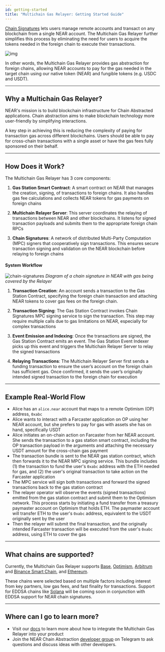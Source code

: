 ```yaml
---
id: getting-started
title: "Multichain Gas Relayer: Getting Started Guide"
---
```


[Chain Signatures](../chain-signatures/getting-started.md) lets users manage remote accounts and transact on any blockchain from a single NEAR account. The Multichain Gas Relayer further simplifies this process by eliminating the need for users to acquire the tokens needed in the foreign chain to execute their transactions.

![img](https://pages.near.org/wp-content/uploads/2024/02/acct-abstraction-blog-1.png)

In other words, the Multichain Gas Relayer provides gas abstraction for foreign chains, allowing NEAR accounts to pay for the gas needed in the target chain using our native token (NEAR) and fungible tokens (e.g. USDC and USDT).


---

## Why a Multichain Gas Relayer?

NEAR's mission is to build blockchain infrastructure for Chain Abstracted applications. Chain abstraction aims to make blockchain technology more user-friendly by simplifying interactions.

A key step in achieving this is reducing the complexity of paying for transaction gas across different blockchains. Users should be able to pay for cross-chain transactions with a single asset or have the gas fees fully sponsored on their behalf.

---

## How Does it Work?

The Multichain Gas Relayer has 3 core components:

1. **Gas Station Smart Contract**: A smart contract on NEAR that manages the creation, signing, of transactions to foreign chains. It also handles gas fee calculations and collects NEAR tokens for gas payments on foreign chains

2. **Multichain Relayer Server**: This server coordinates the relaying of transactions between NEAR and other blockchains. It listens for signed transaction payloads and submits them to the appropriate foreign chain RPCs

3. **Chain Signatures**: A network of distributed Multi-Party Computation (MPC) signers that cooperatively sign transactions. This ensures secure transaction signing and validation on the NEAR blockchain before relaying to foreign chains

#### System Workflow

![chain-signatures](/docs/assets/welcome-pages/multi-chain-gas-diagram.png)
_Diagram of a chain signature in NEAR with gas being covered by the Relayer_

1. **Transaction Creation**: An account sends a transaction to the Gas Station Contract, specifying the foreign chain transaction and attaching NEAR tokens to cover gas fees on the foreign chain.

2. **Transaction Signing**: The Gas Station Contract invokes Chain Signatures MPC signing service to sign the transaction. This step may require multiple calls due to gas limitations on NEAR, especially for complex transactions

3. **Event Emission and Indexing**: Once the transactions are signed, the Gas Station Contract emits an event. The Gas Station Event Indexer picks up this event and triggers the Multichain Relayer Server to relay the signed transactions

4. **Relaying Transactions**: The Multichain Relayer Server first sends a funding transaction to ensure the user’s account on the foreign chain has sufficient gas. Once confirmed, it sends the user’s originally intended signed transaction to the foreign chain for execution

---

## Example Real-World Flow

* Alice has an `alice.near` account that maps to a remote Optimism (OP) address, `0xabc`  
* Alice wants to interact with a Farcaster application on OP using her NEAR account, but she prefers to pay for gas with assets she has on hand, specifically USDT  
* Alice initiates an on-chain action on Farcaster from her NEAR account. She sends the transaction to a gas station smart contract, including the OP transaction payload in the arguments and attaching the necessary USDT amount for the cross-chain gas payment  
* The transaction bundle is sent to the NEAR gas station contract, which then forwards it to the NEAR MPC signing service. This bundle includes (1) the transaction to fund the user's `0xabc` address with the ETH needed for gas, and (2) the user's original transaction to take action on the Farcaster application  
* The MPC service will sign both transactions and forward the signed transactions back to the gas station contract  
* The relayer operator will observe the events (signed transactions) emitted from the gas station contract and submit them to the Optimism network. This process starts by initiating a fund transfer from a treasury paymaster account on Optimism that holds ETH. The paymaster account will transfer ETH to the user's `0xabc` address, equivalent to the USDT originally sent by the user  
* Then the relayer will submit the final transaction, and the originally intended Farcaster transaction will be executed from the user's `0xabc` address, using ETH to cover the gas

---

## What chains are supported?

Currently, the Multichain Gas Relayer supports [Base](https://www.base.org/), [Optimism](https://www.optimism.io/), [Arbitrum](https://arbitrum.io/) and [Binance Smart Chain](https://www.bnbchain.org/en/bnb-smart-chain), and [Ethereum](https://ethereum.org/en/).

These chains were selected based on multiple factors including interest from key partners, low gas fees, and fast finality for transactions. Support for EDDSA chains like [Solana](https://solana.com/) will be coming soon in conjunction with EDDSA support for NEAR chain signatures.

---

## Where can I go to learn more?

* Visit our [docs](./overview.md) to learn more about how to integrate the Multichain Gas Relayer into your product  
* Join the NEAR Chain Abstraction [developer group](https://t.me/chain\_abstraction) on Telegram to ask questions and discuss ideas with other developers.